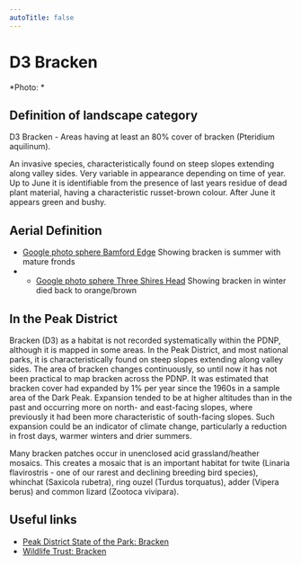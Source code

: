 ```yaml
---
autoTitle: false
---
```


# D3 Bracken


*Photo: *

## Definition of landscape category

D3 Bracken - Areas having at least an 80% cover of bracken (Pteridium aquilinum).

An invasive species, characteristically found on steep slopes extending along valley sides. Very variable in appearance depending on time of year. Up to June it is identifiable from the presence of last years residue of dead plant material, having a characteristic russet-brown colour. After June it appears green and bushy.

## Aerial Definition


* [Google photo sphere Bamford Edge](https://goo.gl/maps/MwT4bNXzyECD5gSF7 ) Showing bracken is summer with mature fronds
* * [Google photo sphere Three Shires Head](https://goo.gl/maps/MwT4bNXzyECD5gSF7 ) Showing bracken in winter died back to orange/brown 

## In the Peak District
Bracken (D3) as a habitat is not recorded systematically within the PDNP, although it is mapped in some areas. In the Peak District, and most national parks, it is characteristically found on steep slopes extending along valley sides. The area of bracken changes continuously, so until now it has not been practical to map bracken across the PDNP. It was estimated that bracken cover had expanded by 1% per year since the 1960s in a sample area of the Dark Peak. Expansion tended to be at higher altitudes than in the past and occurring more on north- and east-facing slopes, where previously it had been more characteristic of south-facing slopes. Such expansion could be an indicator of climate change, particularly a reduction in frost days, warmer winters and drier summers. 

Many bracken patches occur in unenclosed acid grassland/heather mosaics. This creates a mosaic that is an important habitat for twite (Linaria flavirostris - one of our rarest and declining breeding bird species), whinchat (Saxicola rubetra), ring ouzel (Turdus torquatus), adder (Vipera berus) and common lizard (Zootoca vivipara). 

## Useful links
* [Peak District State of the Park: Bracken](https://reports.peakdistrict.gov.uk/sotpr/docs/wildlife-habitat/habitats.html#bracken)
* [Wildlife Trust: Bracken](https://www.wildlifetrusts.org/wildlife-explorer/ferns-and-horsetails/bracken)